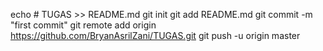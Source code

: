 echo # TUGAS >> README.md
git init
git add README.md
git commit -m "first commit"
git remote add origin https://github.com/BryanAsrilZani/TUGAS.git
git push -u origin master
